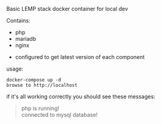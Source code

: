 Basic LEMP stack docker container for local dev

Contains:
 * php
 * mariadb
 * nginx

 

 - configured to get latest version of each component



 usage:

    docker-compose up -d
    browse to http://localhost

  
if it's all working correctly you should see these messages:

>   php is running!   
>   connected to mysql database!
